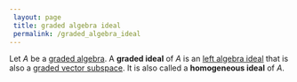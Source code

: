 ```yaml
---
 layout: page
 title: graded algebra ideal
 permalink: /graded_algebra_ideal
---
```


Let $A$ be a [graded algebra](https://defsmath.github.io/DefsMath/graded_algebra). A **graded ideal** of $A$ is an [left algebra ideal](https://defsmath.github.io/DefsMath/left_algebra_ideal) that is also a [graded vector subspace](https://defsmath.github.io/DefsMath/graded_vector_subspace). It is also called a **homogeneous ideal** of $A$. 